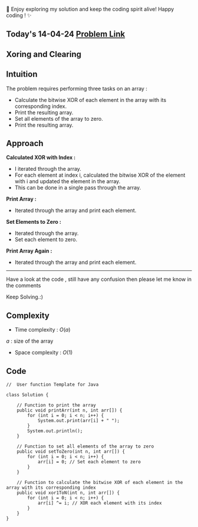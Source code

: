 🚀 Enjoy exploring my solution and keep the coding spirit alive! Happy coding ! ✨

## Today's 14-04-24 [Problem Link](https://www.geeksforgeeks.org/problems/xoring-and-clearing/1)
## Xoring and Clearing

## Intuition
The problem requires performing three tasks on an array :
- Calculate the bitwise XOR of each element in the array with its corresponding index.
- Print the resulting array.
- Set all elements of the array to zero.
- Print the resulting array.

## Approach

**Calculated XOR with Index :**
- I iterated through the array.
- For each element at index i, calculated the bitwise XOR of the element with i and updated the element in the array.
- This can be done in a single pass through the array.

**Print Array :**
- Iterated through the array and print each element.

**Set Elements to Zero :**
- Iterated through the array.
- Set each element to zero.

**Print Array Again :**
- Iterated through the array and print each element.

---
Have a look at the code , still have any confusion then please let me know in the comments

Keep Solving.:)

## Complexity
- Time complexity : $O(a)$
<!-- Add your time complexity here, e.g. $$O())$$ -->
$a$ : size of the array
- Space complexity : $O(1)$
<!-- Add your space complexity here, e.g. $$O(n)$$ -->

## Code

```
//  User function Template for Java

class Solution {

    // Function to print the array
    public void printArr(int n, int arr[]) {
        for (int i = 0; i < n; i++) {
            System.out.print(arr[i] + " ");
        }
        System.out.println();
    }

    // Function to set all elements of the array to zero
    public void setToZero(int n, int arr[]) {
        for (int i = 0; i < n; i++) {
            arr[i] = 0; // Set each element to zero
        }
    }
    
    // Function to calculate the bitwise XOR of each element in the array with its corresponding index
    public void xor1ToN(int n, int arr[]) {
        for (int i = 0; i < n; i++) {
            arr[i] ^= i; // XOR each element with its index
        }
    }
}
```